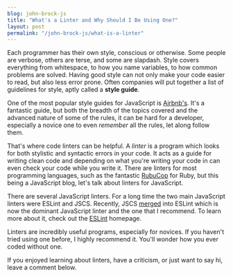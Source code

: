 ```yaml
---
blog: john-brock-js
title: "What's a Linter and Why Should I Be Using One?"
layout: post
permalink: "/john-brock-js/what-is-a-linter"
---
```

Each programmer has their own style, conscious or otherwise. Some people are verbose, others are terse, and some are slapdash. Style covers everything from whitespace, to how you name variables, to how common problems are solved. Having good style can not only make your code easier to read, but also less error prone. Often companies will put together a list of guidelines for style, aptly called a **style guide**.

One of the most popular style guides for JavaScript is [Airbnb's][airbnb styleguide]. It's a fantastic guide, but both the breadth of the topics covered and the advanced nature of some of the rules, it can be hard for a developer, especially a novice one to even *remember* all the rules, let along follow them.

That's where code linters can be helpful. A *linter* is a program which looks for both stylistic and syntactic errors in your code. It acts as a guide for writing clean code and depending on what you're writing your code in can even check your code while you write it. There are linters for most programming languages, such as the fantastic [RubuCop][rubocop] for Ruby, but this being a JavaScript blog, let's talk about linters for JavaScript.

There are several JavaScript linters. For a long time the two main JavaScript linters were ESLint and JSCS. Recently, JSCS [merged][eslint jscs] into ESLint which is now the dominant JavaScript linter and the one that I recommend. To learn more about it, check out the [ESLint][eslint] homepage.

Linters are incredibly useful programs, especially for novices. If you haven't tried using one before, I highly recommend it. You'll wonder how you ever coded without one.

If you enjoyed learning about linters, have a criticism, or just want to say hi, leave a comment below.

[airbnb styleguide]: https://github.com/airbnb/javascript
[eslint jscs]: http://eslint.org/blog/2016/04/welcoming-jscs-to-eslint
[rubocop]: https://github.com/bbatsov/rubocop
[eslint]: https://eslint.org/